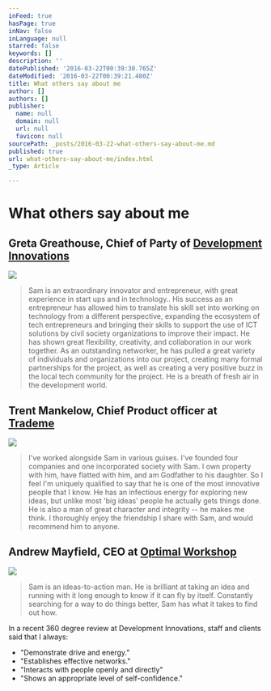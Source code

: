 ```yaml
---
inFeed: true
hasPage: true
inNav: false
inLanguage: null
starred: false
keywords: []
description: ''
datePublished: '2016-03-22T00:39:30.765Z'
dateModified: '2016-03-22T00:39:21.480Z'
title: What others say about me
author: []
authors: []
publisher:
  name: null
  domain: null
  url: null
  favicon: null
sourcePath: _posts/2016-03-22-what-others-say-about-me.md
published: true
url: what-others-say-about-me/index.html
_type: Article

---
```

# What others say about me

## Greta Greathouse, Chief of Party of [Development Innovations][0]
![](https://the-grid-user-content.s3-us-west-2.amazonaws.com/190cef47-9ecd-4472-9c67-1e98cc385f33.jpg)

> Sam is an extraordinary innovator and entrepreneur, with great experience in start ups and in technology.. His success as an entrepreneur has allowed him to translate his skill set into working on technology from a different perspective, expanding the ecosystem of tech entrepreneurs and bringing their skills to support the use of ICT solutions by civil society organizations to improve their impact. He has shown great flexibility, creativity, and collaboration in our work together. As an outstanding networker, he has pulled a great variety of individuals and organizations into our project, creating many formal partnerships for the project, as well as creating a very positive buzz in the local tech community for the project. He is a breath of fresh air in the development world.

## Trent Mankelow, Chief Product officer at [Trademe][1]
![](https://the-grid-user-content.s3-us-west-2.amazonaws.com/0b0b7b6f-c4d8-42ee-8b62-951b599514dd.jpg)

> I've worked alongside Sam in various guises. I've founded four companies and one incorporated society with Sam. I own property with him, have flatted with him, and am Godfather to his daughter. So I feel I'm uniquely qualified to say that he is one of the most innovative people that I know. He has an infectious energy for exploring new ideas, but unlike most 'big ideas' people he actually gets things done. He is also a man of great character and integrity -- he makes me think. I thoroughly enjoy the friendship I share with Sam, and would recommend him to anyone.

## Andrew Mayfield, CEO at [Optimal Workshop][2]
![](https://the-grid-user-content.s3-us-west-2.amazonaws.com/1c59a62b-7d34-4f16-a082-b585068cfbad.jpg)

> Sam is an ideas-to-action man. He is brilliant at taking an idea and running with it long enough to know if it can fly by itself. Constantly searching for a way to do things better, Sam has what it takes to find out how.

In a recent 360 degree review at Development Innovations, staff and clients said that I always: 

* "Demonstrate drive and energy."
* "Establishes effective networks."
* "Interacts with people openly and directly"
* "Shows an appropriate level of self-confidence."

[0]: www.development-innovations.org
[1]: www.trademe.co.nz
[2]: www.optimalworkshop.com